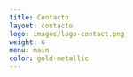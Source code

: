 ```yaml
---
title: Contacto
layout: contacto
logo: images/logo-contact.png
weight: 6
menu: main
color: gold-metallic
---
```

